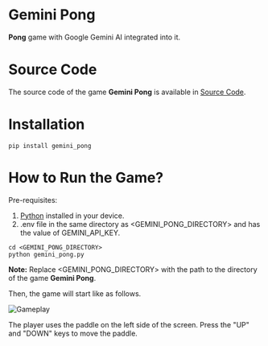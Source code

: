 # Gemini Pong

**Pong** game with Google Gemini AI integrated into it.

# Source Code

The source code of the game **Gemini Pong** is available in [Source Code](https://github.com/SoftwareApkDev/gemini_pong/blob/master/gemini_pong/gemini_pong.py).

# Installation

```
pip install gemini_pong
```

# How to Run the Game?

Pre-requisites:

1. [Python](https://www.python.org/downloads/) installed in your device.
2. .env file in the same directory as <GEMINI_PONG_DIRECTORY> and has the value of GEMINI_API_KEY.

```
cd <GEMINI_PONG_DIRECTORY>
python gemini_pong.py
```

**Note:** Replace <GEMINI_PONG_DIRECTORY> with the path to the directory of the game **Gemini Pong**.

Then, the game will start like as follows.

![Gameplay](images/Gameplay.png)

The player uses the paddle on the left side of the screen. Press the "UP" and "DOWN" keys to move the paddle.
